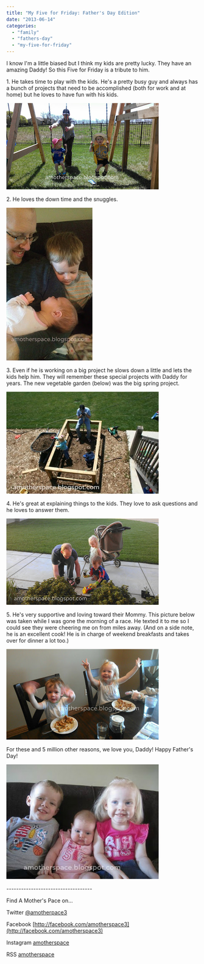 ```yaml
---
title: "My Five for Friday: Father's Day Edition"
date: "2013-06-14"
categories: 
  - "family"
  - "fathers-day"
  - "my-five-for-friday"
---
```


I know I'm a little biased but I think my kids are pretty lucky. They have an amazing Daddy! So this Five for Friday is a tribute to him.   
  
1\. He takes time to play with the kids. He's a pretty busy guy and always has a bunch of projects that need to be accomplished (both for work and at home) but he loves to have fun with his kids.  

  

  

[![Father's Day | A Mother's Pace](images/DaddySwings.jpg "Father's Day | A Mother's Pace")](http://amotherspace.net/wp-content/uploads/2013/06/DaddySwings1.jpg)

  
2\. He loves the down time and the snuggles.   
  
  

[![Father's Day | A Mother's Pace](images/DaddyEO.jpg "Father's Day | A Mother's Pace")](http://amotherspace.net/wp-content/uploads/2013/06/DaddyEO1.jpg)

  
3\. Even if he is working on a big project he slows down a little and lets the kids help him. They will remember these special projects with Daddy for years. The new vegetable garden (below) was the big spring project.  
  

[![Father's Day | A Mother's Pace](images/DaddyGardenBox.jpg "Father's Day | A Mother's Pace")](http://amotherspace.net/wp-content/uploads/2013/06/DaddyGardenBox1.jpg)

  
4\. He's great at explaining things to the kids. They love to ask questions and he loves to answer them.   
  

[![Father's Day | A Mother's Pace](images/DaddyGarden.jpg "Father's Day | A Mother's Pace")](http://amotherspace.net/wp-content/uploads/2013/06/DaddyGarden1.jpg)

  

5\. He's very supportive and loving toward their Mommy. This picture below was taken while I was gone the morning of a race. He texted it to me so I could see they were cheering me on from miles away. (And on a side note, he is an excellent cook! He is in charge of weekend breakfasts and takes over for dinner a lot too.)

  

[![Father's Day | A Mother's Pace](images/BreakfastKids.jpg "Father's Day | A Mother's Pace")](http://amotherspace.net/wp-content/uploads/2013/06/BreakfastKids1.jpg)

  

For these and 5 million other reasons, we love you, Daddy! Happy Father's Day!

  

[![Father's Day | A Mother's Pace](images/BigBroSisLilSis.jpg "Father's Day | A Mother's Pace")](http://amotherspace.net/wp-content/uploads/2013/06/BigBroSisLilSis1.jpg)

  

  

  

  

  

\-----------------------------------

  
  

  

  

  

Find A Mother's Pace on...

  
Twitter [@amotherpace3](https://twitter.com/amotherspace3)

  
Facebook [http://facebook.com/amotherspace3](http://facebook.com/amotherspace3) 

  
Instagram [amotherspace](http://instagram.com/amotherspace)

  

RSS [amotherspace](http://feeds.feedburner.com/amotherspace)
